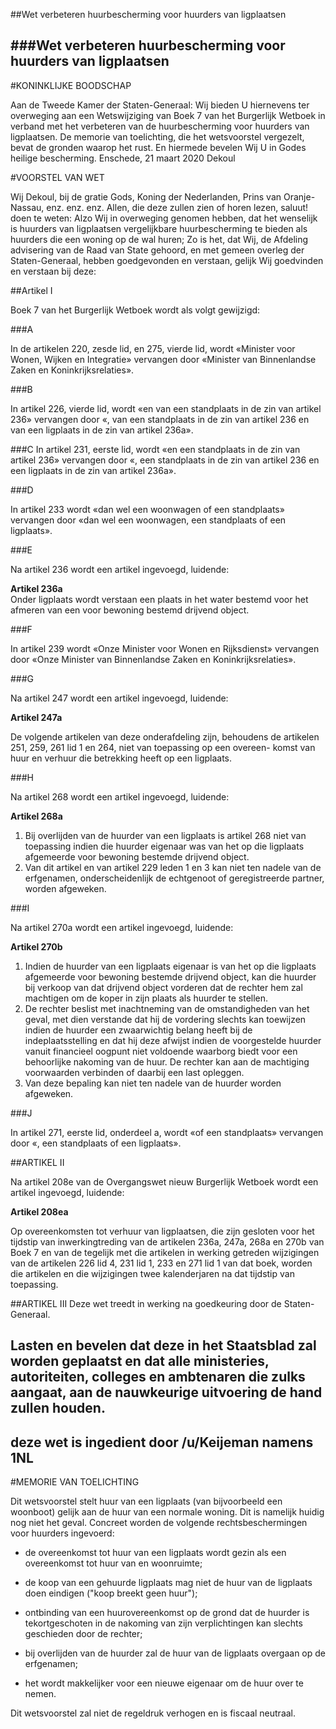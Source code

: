 ##Wet verbeteren huurbescherming voor huurders van ligplaatsen 
 
###Wet verbeteren huurbescherming voor huurders van ligplaatsen
---
#KONINKLIJKE BOODSCHAP

Aan de Tweede Kamer der Staten-Generaal: Wij bieden U hiernevens ter overweging aan een Wetswijziging van Boek 7 van het Burgerlijk Wetboek in verband met het verbeteren van de huurbescherming voor huurders van ligplaatsen. De memorie van toelichting, die het wetsvoorstel vergezelt, bevat de gronden waarop het rust. En hiermede bevelen Wij U in Godes heilige bescherming. Enschede, 21 maart 2020 Dekoul

#VOORSTEL VAN WET

Wij Dekoul, bij de gratie Gods, Koning der Nederlanden, Prins van Oranje-Nassau, enz. enz. enz.
Allen, die deze zullen zien of horen lezen, saluut! doen te weten:
Alzo Wij in overweging genomen hebben, dat het wenselijk is huurders van ligplaatsen vergelijkbare huurbescherming te bieden als huurders die een woning op de wal huren;
Zo is het, dat Wij, de Afdeling advisering van de Raad van State gehoord, en met gemeen overleg der Staten-Generaal, hebben goedgevonden en verstaan, gelijk Wij goedvinden en verstaan bij deze:

##Artikel I

Boek 7 van het Burgerlijk Wetboek wordt als volgt gewijzigd:

###A

In de artikelen 220, zesde lid, en 275, vierde lid, wordt «Minister voor Wonen, Wijken en Integratie» vervangen door «Minister van Binnenlandse Zaken en Koninkrijksrelaties».

###B

In artikel 226, vierde lid, wordt «en van een standplaats in de zin van artikel 236» vervangen door «, van een standplaats in de zin van artikel 236 en van een ligplaats in de zin van artikel 236a».

###C
In artikel 231, eerste lid, wordt «en een standplaats in de zin van artikel 236» vervangen door «, een standplaats in de zin van artikel 236 en een ligplaats in de zin van artikel 236a».

###D

In artikel 233 wordt «dan wel een woonwagen of een standplaats» vervangen door «dan wel een woonwagen, een standplaats of een ligplaats».

###E

Na artikel 236 wordt een artikel ingevoegd, luidende:

**Artikel 236a**  
Onder ligplaats wordt verstaan een plaats in het water bestemd voor het afmeren van een voor bewoning bestemd drijvend object.

###F

In artikel 239 wordt «Onze Minister voor Wonen en Rijksdienst» vervangen door «Onze Minister van Binnenlandse Zaken en Koninkrijksrelaties».

###G

Na artikel 247 wordt een artikel ingevoegd, luidende:

**Artikel 247a**  

De volgende artikelen van deze onderafdeling zijn, behoudens de artikelen 251, 259, 261 lid 1 en 264, niet van toepassing op een overeen- komst van huur en verhuur die betrekking heeft op een ligplaats.

###H

Na artikel 268 wordt een artikel ingevoegd, luidende:

**Artikel 268a**

1. Bij overlijden van de huurder van een ligplaats is artikel 268 niet van toepassing indien die huurder eigenaar was van het op die ligplaats afgemeerde voor bewoning bestemde drijvend object.
2. Van dit artikel en van artikel 229 leden 1 en 3 kan niet ten nadele van de erfgenamen, onderscheidenlijk de echtgenoot of geregistreerde partner, worden afgeweken.

###I

Na artikel 270a wordt een artikel ingevoegd, luidende:

**Artikel 270b**

1. Indien de huurder van een ligplaats eigenaar is van het op die ligplaats afgemeerde voor bewoning bestemde drijvend object, kan die huurder bij verkoop van dat drijvend object vorderen dat de rechter hem zal machtigen om de koper in zijn plaats als huurder te stellen.
2. De rechter beslist met inachtneming van de omstandigheden van het geval, met dien verstande dat hij de vordering slechts kan toewijzen indien de huurder een zwaarwichtig belang heeft bij de indeplaatsstelling en dat hij deze afwijst indien de voorgestelde huurder vanuit financieel oogpunt niet voldoende waarborg biedt voor een behoorlijke nakoming van de huur. De rechter kan aan de machtiging voorwaarden verbinden of daarbij een last opleggen.
3. Van deze bepaling kan niet ten nadele van de huurder worden afgeweken.

###J

In artikel 271, eerste lid, onderdeel a, wordt «of een standplaats» vervangen door «, een standplaats of een ligplaats».

##ARTIKEL II

Na artikel 208e van de Overgangswet nieuw Burgerlijk Wetboek wordt een artikel ingevoegd, luidende:

**Artikel 208ea**

Op overeenkomsten tot verhuur van ligplaatsen, die zijn gesloten voor het tijdstip van inwerkingtreding van de artikelen 236a, 247a, 268a en 270b van Boek 7 en van de tegelijk met die artikelen in werking getreden wijzigingen van de artikelen 226 lid 4, 231 lid 1, 233 en 271 lid 1 van dat boek, worden die artikelen en die wijzigingen twee kalenderjaren na dat tijdstip van toepassing.

##ARTIKEL III
Deze wet treedt in werking na goedkeuring door de Staten-Generaal.

Lasten en bevelen dat deze in het Staatsblad zal worden geplaatst en dat alle ministeries, autoriteiten, colleges en ambtenaren die zulks aangaat, aan de nauwkeurige uitvoering de hand zullen houden.
---
deze wet is ingedient door /u/Keijeman namens 1NL
---
#MEMORIE VAN TOELICHTING

Dit wetsvoorstel stelt huur van een ligplaats (van bijvoorbeeld een woonboot) gelijk aan de huur van een normale woning. Dit is namelijk huidig nog niet het geval. Concreet worden de volgende rechtsbeschermingen voor huurders ingevoerd:

- de overeenkomst tot huur van een ligplaats wordt gezin als een overeenkomst tot huur van en woonruimte;

- de koop van een gehuurde ligplaats mag niet de huur van de ligplaats doen eindigen ("koop breekt geen huur");

- ontbinding van een huurovereenkomst op de grond dat de huurder is tekortgeschoten in de nakoming van zijn verplichtingen kan slechts geschieden door de rechter;

- bij overlijden van de huurder zal de huur van de ligplaats overgaan op de erfgenamen;

- het wordt makkelijker voor een nieuwe eigenaar om de huur over te nemen.

Dit wetsvoorstel zal niet de regeldruk verhogen en is fiscaal neutraal.